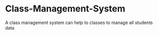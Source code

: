 # Class-Management-System
A class management system can help to classes to manage all students data
